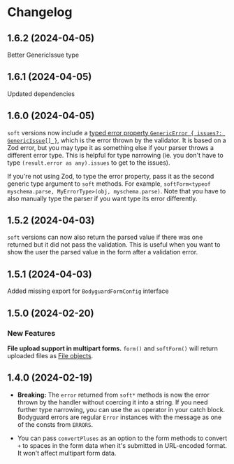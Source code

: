 # Changelog

## 1.6.2 (2024-04-05)

Better GenericIssue type

## 1.6.1 (2024-04-05)

Updated dependencies

## 1.6.0 (2024-04-05)

`soft` versions now include a [typed error property `GenericError { issues?: GenericIssue[] }`](./src/lib.ts#L73), which is the error thrown by the validator. It is based on a Zod error, but you may type it as something else if your parser throws a different error type. This is helpful for type narrowing (ie. you don't have to type `(result.error as any).issues` to get to the issues).

If you're not using Zod, to type the error property, pass it as the second generic type argument to `soft` methods. For example, `softForm<typeof myschema.parse, MyErrorType>(obj, myschema.parse)`. Note that you have to also manually type the parser if you want type its error differently.

## 1.5.2 (2024-04-03)

`soft` versions can now also return the parsed value if there was one returned but it did not pass the validation. This is useful when you want to show the user the parsed value in the form after a validation error.

## 1.5.1 (2024-04-03)

Added missing export for `BodyguardFormConfig` interface

## 1.5.0 (2024-02-20)

### New Features

**File upload support in multipart forms.** `form()` and `softForm()` will return uploaded files as [File objects](https://developer.mozilla.org/en-US/docs/Web/API/File).

## 1.4.0 (2024-02-19)

- **Breaking:** The `error` returned from `soft*` methods is now the error thrown by the handler without coercing it into a string. If you need further type narrowing, you can use the `as` operator in your catch block. Bodyguard errors are regular `Error` instances with the message as one of the consts from `ERRORS`.

- You can pass `convertPluses` as an option to the form methods to convert `+` to spaces in the form data when it's submitted in URL-encoded format. It won't affect multipart form data.
